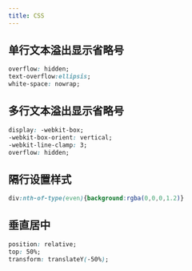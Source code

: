 ```yaml
---
title: CSS
---
```

## 单行文本溢出显示省略号

```css
overflow: hidden;
text-overflow:ellipsis;
white-space: nowrap;
```

## 多行文本溢出显示省略号

```css
display: -webkit-box;
-webkit-box-orient: vertical;
-webkit-line-clamp: 3;
overflow: hidden;
```

## 隔行设置样式

```css
div:nth-of-type(even){background:rgba(0,0,0,1.2)}
```

## 垂直居中

```css
position: relative;
top: 50%;
transform: translateY(-50%);
```
